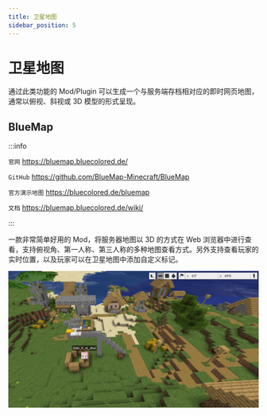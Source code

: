 ```yaml
---
title: 卫星地图
sidebar_position: 5
---
```


# 卫星地图

通过此类功能的 Mod/Plugin 可以生成一个与服务端存档相对应的即时网页地图，通常以俯视、斜视或 3D 模型的形式呈现。

## BlueMap

:::info

`官网` https://bluemap.bluecolored.de/

`GitHub` https://github.com/BlueMap-Minecraft/BlueMap

`官方演示地图` https://bluecolored.de/bluemap

`文档` https://bluemap.bluecolored.de/wiki/

:::

一款非常简单好用的 Mod，将服务器地图以 3D 的方式在 Web 浏览器中进行查看，支持俯视角、第一人称、第三人称的多种地图查看方式。另外支持查看玩家的实时位置，以及玩家可以在卫星地图中添加自定义标记。

![](_images/bluemap-demo.png)